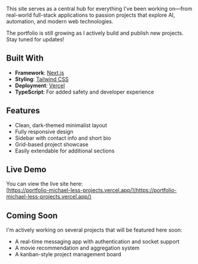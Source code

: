 
This site serves as a central hub for everything I've been working on—from real-world full-stack applications to passion projects that explore AI, automation, and modern web technologies.

The portfolio is still growing as I actively build and publish new projects. Stay tuned for updates!

##  Built With

- **Framework**: [Next.js](https://nextjs.org/)
- **Styling**: [Tailwind CSS](https://tailwindcss.com/)
- **Deployment**: [Vercel](https://vercel.com/)
- **TypeScript**: For added safety and developer experience

##  Features

- Clean, dark-themed minimalist layout
- Fully responsive design
- Sidebar with contact info and short bio
- Grid-based project showcase
- Easily extendable for additional sections

##  Live Demo

You can view the live site here:  
[https://portfolio-michael-less-projects.vercel.app/](https://portfolio-michael-less-projects.vercel.app/)

##  Coming Soon

I'm actively working on several projects that will be featured here soon:
- A real-time messaging app with authentication and socket support
- A movie recommendation and aggregation system
- A kanban-style project management board


